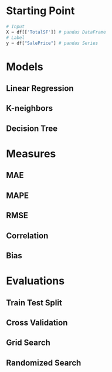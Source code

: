 #

# Starting Point
```python
# Input
X = df[['TotalSF']] # pandas DataFrame
# Label
y = df["SalePrice"] # pandas Series
```

# Models
## Linear Regression
## K-neighbors
## Decision Tree

# Measures
## MAE
## MAPE
## RMSE
## Correlation
## Bias

# Evaluations
## Train Test Split
## Cross Validation
## Grid Search
## Randomized Search
